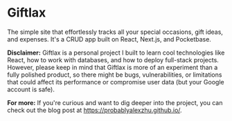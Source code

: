 # Giftlax
The simple site that effortlessly tracks all your special occasions, gift ideas, and expenses. It's a CRUD app built on React, Next.js, and Pocketbase.

**Disclaimer:** Giftlax is a personal project I built to learn cool technologies like React, how to work with databases, and how to deploy full-stack projects. However, please keep in mind that Giftlax is more of an experiment than a fully polished product, so there might be bugs, vulnerabilities, or limitations that could affect its performance or compromise user data (but your Google account is safe).

**For more:** If you're curious and want to dig deeper into the project, you can check out the blog post at https://probablyalexzhu.github.io/.